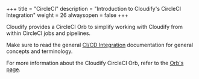 +++
title = "CircleCI"
description = "Introduction to Cloudify's CircleCI Integration"
weight = 26
alwaysopen = false
+++

Cloudify provides a CircleCI Orb to simplify working with Cloudify from within CircleCI jobs
and pipelines.

Make sure to read the general [CI/CD Integration](..) documentation for general concepts and terminology.

For more information about the Cloudify CircleCI Orb, refer to the [Orb's page](https://circleci.com/developer/orbs/orb/cloudify/cfy).
